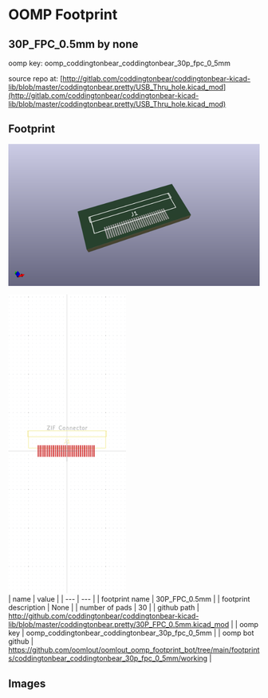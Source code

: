 # OOMP Footprint  
## 30P_FPC_0.5mm  by none  
  
oomp key: oomp_coddingtonbear_coddingtonbear_30p_fpc_0_5mm  
  
source repo at: [http://gitlab.com/coddingtonbear/coddingtonbear-kicad-lib/blob/master/coddingtonbear.pretty/USB_Thru_hole.kicad_mod](http://gitlab.com/coddingtonbear/coddingtonbear-kicad-lib/blob/master/coddingtonbear.pretty/USB_Thru_hole.kicad_mod)  
## Footprint  
  
[![working_kicad_pcb_3d.png](working_kicad_pcb_3d_600.png)](working_kicad_pcb_3d.png)  
  
[![working.png](working_600.png)](working.png)  
| name | value | 
| --- | --- | 
| footprint name | 30P_FPC_0.5mm | 
| footprint description | None | 
| number of pads | 30 | 
| github path | http://github.com/coddingtonbear/coddingtonbear-kicad-lib/blob/master/coddingtonbear.pretty/30P_FPC_0.5mm.kicad_mod | 
| oomp key | oomp_coddingtonbear_coddingtonbear_30p_fpc_0_5mm | 
| oomp bot github | https://github.com/oomlout/oomlout_oomp_footprint_bot/tree/main/footprints/coddingtonbear_coddingtonbear_30p_fpc_0_5mm/working | 
## Images  

